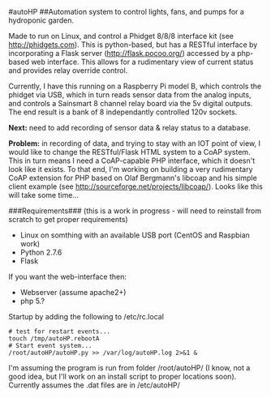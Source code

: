 #autoHP
##Automation system to control lights, fans, and pumps for a hydroponic garden.

Made to run on Linux, and control a Phidget 8/8/8 interface kit (see http://phidgets.com).  This is python-based, but has a RESTful interface by incorporating a Flask server (http://flask.pocoo.org/) accessed by a php-based web interface.  This allows for a rudimentary view of current status and provides relay override control.

Currently, I have this running on a Raspberry Pi model B, which controls the phidget via USB, which in turn reads sensor data from the analog inputs, and controls a Sainsmart 8 channel relay board via the 5v digital outputs.  The end result is a bank of 8 independantly controlled 120v sockets.

**Next:** need to add recording of sensor data & relay status to a database.

**Problem:** in recording of data, and trying to stay with an IOT point of view, I would like to change the RESTful/Flask HTML system to a CoAP system.  This in turn means I need a CoAP-capable PHP interface, which it doesn't look like it exists.
To that end, I'm working on building a very rudimentary CoAP extension for PHP based on Olaf Bergmann's libcoap and his simple client example (see http://sourceforge.net/projects/libcoap/).  Looks like this will take some time...

###Requirements###
(this is a work in progress - will need to reinstall from scratch to get proper requirements)
- Linux on somthing with an available USB port (CentOS and Raspbian work)
- Python 2.7.6
- Flask

If you want the web-interface then:
- Webserver (assume apache2+)
- php 5.?

Startup by adding the following to /etc/rc.local
```
# test for restart events...
touch /tmp/autoHP.rebootA
# Start event system...
/root/autoHP/autoHP.py >> /var/log/autoHP.log 2>&1 &
```

I'm assuming the program is run from folder /root/autoHP/ (I know, not a good idea, but I'll work on an install script to proper locations soon).
Currently assumes the .dat files are in /etc/autoHP/

